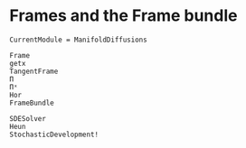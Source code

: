 # Frames and the Frame bundle

```@meta
CurrentModule = ManifoldDiffusions
```

```@docs
Frame
getx
TangentFrame
Π
Πˣ
Hor
FrameBundle
```

```@docs
SDESolver
Heun
StochasticDevelopment!
```